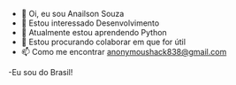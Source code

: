 - 👋 Oi, eu sou Anailson Souza
- 👀 Estou interessado Desenvolvimento
- 🌱 Atualmente estou aprendendo Python
- 💞️ Estou procurando colaborar em que for útil
- 📫 Como me encontrar anonymoushack838@gmail.com

-Eu sou do Brasil!
